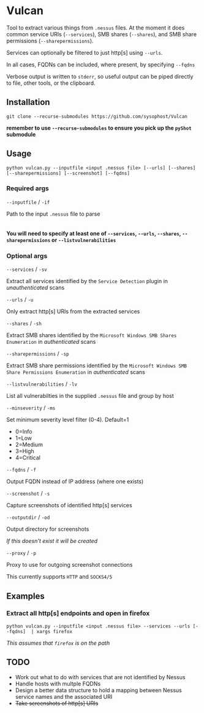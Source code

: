# Vulcan

Tool to extract various things from `.nessus` files.
At the moment it does common service URIs (`--services`), SMB shares (`--shares`), and SMB share permissions (`--sharepermissions`).

Services can optionally be filtered to just http[s] using `--urls`.

In all cases, FQDNs can be included, where present, by specifying `--fqdns`

Verbose output is written to `stderr`, so useful output can be piped directly to file, other tools, or the clipboard.

## Installation

`git clone --recurse-submodules https://github.com/sysophost/Vulcan`

**remember to use `--recurse-submodules` to ensure you pick up the `pyShot` submodule**

## Usage

`python vulcan.py --inputfile <input .nessus file> [--urls] [--shares] [--sharepermissions] [--screenshot] [--fqdns]`

### Required args

`--inputfile` / `-if`

Path to the input `.nessus` file to parse
<br><br><br>
**You will need to specify at least one of `--services`, `--urls`, `--shares`, `--sharepermissions` or `--listvulnerabilities`**

### Optional args

`--services` / `-sv`

Extract all services identified by the `Service Detection` plugin in *unauthenticated* scans

`--urls` / `-u`

Only extract http[s] URIs from the extracted services

`--shares` / `-sh`

Extract SMB shares identified by the `Microsoft Windows SMB Shares Enumeration` in *authenticated* scans

`--sharepermissions` / `-sp`

Extract SMB share permissions identified by the `Microsoft Windows SMB Share Permissions Enumeration` in *authenticated* scans

`--listvulnerabilities` / `-lv`

List all vulnerabilties in the supplied `.nessus` file and group by host

`--minseverity` / `-ms`

Set minimum severity level filter (0-4). Default=1

* 0=Info
* 1=Low
* 2=Medium
* 3=High
* 4=Critical

`--fqdns` / `-f`

Output FQDN instead of IP address (where one exists)

`--screenshot` / `-s`

Capture screenshots of identified http[s] services

`--outputdir` / `-od`

Output directory for screenshots

*If this doesn't exist it will be created*

`--proxy` /  `-p`

Proxy to use for outgoing screenshot connections

This currently supports `HTTP` and `SOCKS4/5`

## Examples

### Extract all http[s] endpoints and open in firefox

`python vulcan.py --inputfile <input .nessus file> --services --urls [--fqdns]  | xargs firefox`

*This assumes that `firefox` is on the path*

## TODO

* Work out what to do with services that are not identified by Nessus
* Handle hosts with multple FQDNs
* Design a better data structure to hold a mapping between Nessus service names and the associated URI
* ~~Take screenshots of http[s] URIs~~
